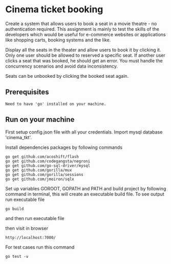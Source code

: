 # Cinema ticket booking
Create a system that allows users to book a seat in a movie theatre - no authentication required.
This assignment is mainly to test the skills of the developers which would be useful for e-commerce websites or applications like shopping carts, booking systems and the like.

Display all the seats in the theater and allow users to book it by clicking it. Only one user should be allowed to reserved a specific seat.
If another user clicks a seat that was booked, he should get an error. You must handle the concurrency scenarios and avoid data inconsistency.

Seats can be unbooked by clicking the booked seat again.

## Prerequisites
    Need to have 'go' installed on your machine. 

## Run on your machine

First setup config.json file with all your credentials. Import mysql database 'cinema_tkt'.

Install dependencies packages by following commands

    go get github.com/acoshift/flash
    go get github.com/codegangsta/negroni
    go get github.com/go-sql-driver/mysql
    go get github.com/gorilla/mux
    go get github.com/gorilla/sessions
    go get github.com/jmoiron/sqlx



Set up variables GOROOT, GOPATH and PATH and build project by following command in terminal, this will create an executable build file. To see output run executable file

    go build

and then run executable file

then visit in browser

    http://localhost:7000/

For test cases run this command

    go test -v

